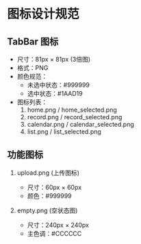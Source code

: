# 图标设计规范

## TabBar 图标
- 尺寸：81px × 81px (3倍图)
- 格式：PNG
- 颜色规范：
  - 未选中状态：#999999
  - 选中状态：#1AAD19
- 图标列表：
  1. home.png / home_selected.png
  2. record.png / record_selected.png
  3. calendar.png / calendar_selected.png
  4. list.png / list_selected.png

## 功能图标
1. upload.png (上传图标)
   - 尺寸：60px × 60px
   - 颜色：#999999

2. empty.png (空状态图)
   - 尺寸：240px × 240px
   - 主色调：#CCCCCC 
